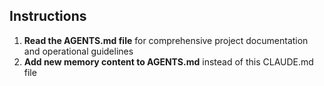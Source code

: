 ## Instructions

1. **Read the AGENTS.md file** for comprehensive project documentation and operational guidelines
2. **Add new memory content to AGENTS.md** instead of this CLAUDE.md file